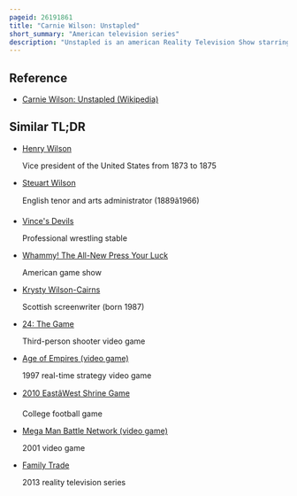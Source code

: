 ```yaml
---
pageid: 26191861
title: "Carnie Wilson: Unstapled"
short_summary: "American television series"
description: "Unstapled is an american Reality Television Show starring the Game Show Hostess and Singer Carnie Wilson. The Show aired on Game Show Network from 14 january 2010 to 11 March 2010. Filmed in southern California and produced by World of Wonder, the Series chronicles the Life of Wilson, Host of Gsn's the Newlywed Game, as she strives to lose excessive Weight gained over the past Decade. After the Series was broadcast Wilson had a public Fallout with the Network and was criticized for gaining Weight while on a diet."
---
```


## Reference

- [Carnie Wilson: Unstapled (Wikipedia)](https://en.wikipedia.org/?curid=26191861)

## Similar TL;DR

- [Henry Wilson](/tldr/en/henry-wilson)

  Vice president of the United States from 1873 to 1875

- [Steuart Wilson](/tldr/en/steuart-wilson)

  English tenor and arts administrator (1889â1966)

- [Vince's Devils](/tldr/en/vinces-devils)

  Professional wrestling stable

- [Whammy! The All-New Press Your Luck](/tldr/en/whammy-the-all-new-press-your-luck)

  American game show

- [Krysty Wilson-Cairns](/tldr/en/krysty-wilson-cairns)

  Scottish screenwriter (born 1987)

- [24: The Game](/tldr/en/24-the-game)

  Third-person shooter video game

- [Age of Empires (video game)](/tldr/en/age-of-empires-video-game)

  1997 real-time strategy video game

- [2010 EastâWest Shrine Game](/tldr/en/2010-eastwest-shrine-game)

  College football game

- [Mega Man Battle Network (video game)](/tldr/en/mega-man-battle-network-video-game)

  2001 video game

- [Family Trade](/tldr/en/family-trade)

  2013 reality television series
